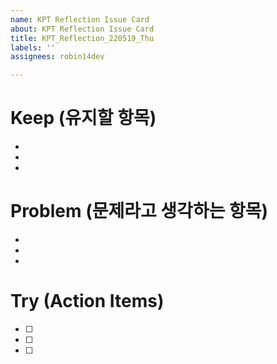 ```yaml
---
name: KPT Reflection Issue Card
about: KPT Reflection Issue Card
title: KPT_Reflection_220519_Thu
labels: ''
assignees: robin14dev

---
```


# Keep (유지할 항목)
- 
- 
- 
# Problem (문제라고 생각하는 항목)
- 
- 
-  
# Try (Action Items)
 - [ ]
 - [ ]
 - [ ]
